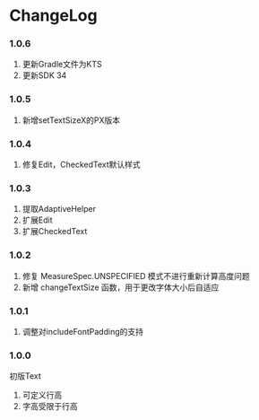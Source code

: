 # ChangeLog

### 1.0.6
1. 更新Gradle文件为KTS
2. 更新SDK 34

### 1.0.5
1. 新增setTextSizeX的PX版本

### 1.0.4
1. 修复Edit，CheckedText默认样式

### 1.0.3
1. 提取AdaptiveHelper
2. 扩展Edit
3. 扩展CheckedText

### 1.0.2
1. 修复 MeasureSpec.UNSPECIFIED 模式不进行重新计算高度问题
2. 新增 changeTextSize 函数，用于更改字体大小后自适应

### 1.0.1
1. 调整对includeFontPadding的支持

### 1.0.0
初版Text
1. 可定义行高
2. 字高受限于行高
